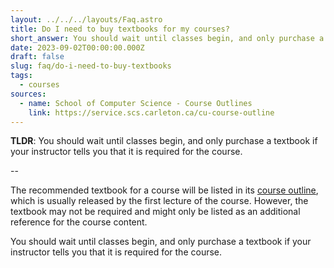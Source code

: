 ```yaml
---
layout: ../../../layouts/Faq.astro
title: Do I need to buy textbooks for my courses?
short_answer: You should wait until classes begin, and only purchase a textbook if your instructor tells you that it is required for the course.
date: 2023-09-02T00:00:00.000Z
draft: false
slug: faq/do-i-need-to-buy-textbooks
tags:
  - courses
sources:
  - name: School of Computer Science - Course Outlines
    link: https://service.scs.carleton.ca/cu-course-outline
---
```


**TLDR**: You should wait until classes begin, and only purchase a textbook if your instructor tells you that it is required for the course.

--

The recommended textbook for a course will be listed in its [course outline](https://service.scs.carleton.ca/cu-course-outline), which is usually released by the first lecture of the course. However, the textbook may not be required and might only be listed as an additional reference for the course content. 

You should wait until classes begin, and only purchase a textbook if your instructor tells you that it is required for the course.